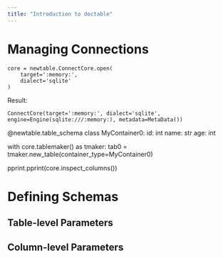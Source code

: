 ```yaml
---
title: "Introduction to doctable"
---
```


# Managing Connections

    core = newtable.ConnectCore.open(
        target=':memory:', 
        dialect='sqlite'
    )

Result:

    ConnectCore(target=':memory:', dialect='sqlite', engine=Engine(sqlite:///:memory:), metadata=MetaData())


@newtable.table_schema
class MyContainer0:
    id: int
    name: str
    age: int



with core.tablemaker() as tmaker:
    tab0 = tmaker.new_table(container_type=MyContainer0)


pprint.pprint(core.inspect_columns())



# Defining Schemas


## Table-level Parameters


## Column-level Parameters





